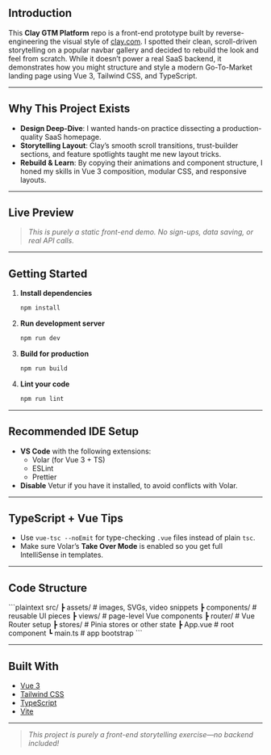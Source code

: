 ## Introduction

This **Clay GTM Platform** repo is a front-end prototype built by reverse-engineering the visual style of [clay.com](https://clay.com). I spotted their clean, scroll-driven storytelling on a popular navbar gallery and decided to rebuild the look and feel from scratch. While it doesn’t power a real SaaS backend, it demonstrates how you might structure and style a modern Go-To-Market landing page using Vue 3, Tailwind CSS, and TypeScript.

---

## Why This Project Exists

- **Design Deep-Dive**: I wanted hands-on practice dissecting a production-quality SaaS homepage.  
- **Storytelling Layout**: Clay’s smooth scroll transitions, trust-builder sections, and feature spotlights taught me new layout tricks.  
- **Rebuild & Learn**: By copying their animations and component structure, I honed my skills in Vue 3 composition, modular CSS, and responsive layouts.

---

## Live Preview

> _This is purely a static front-end demo. No sign-ups, data saving, or real API calls._

---

## Getting Started

1. **Install dependencies**  
   ```bash
   npm install
   ```
2. **Run development server**  
   ```bash
   npm run dev
   ```
3. **Build for production**  
   ```bash
   npm run build
   ```
4. **Lint your code**  
   ```bash
   npm run lint
   ```

---

## Recommended IDE Setup

- **VS Code** with the following extensions:  
  - Volar (for Vue 3 + TS)  
  - ESLint  
  - Prettier  
- **Disable** Vetur if you have it installed, to avoid conflicts with Volar.

---

## TypeScript + Vue Tips

- Use `vue-tsc --noEmit` for type-checking `.vue` files instead of plain `tsc`.  
- Make sure Volar’s **Take Over Mode** is enabled so you get full IntelliSense in templates.

---

## Code Structure

\`\`\`plaintext
src/
 ┣ assets/         # images, SVGs, video snippets
 ┣ components/     # reusable UI pieces
 ┣ views/          # page-level Vue components
 ┣ router/         # Vue Router setup
 ┣ stores/         # Pinia stores or other state
 ┣ App.vue         # root component
 ┗ main.ts         # app bootstrap
\`\`\`

---

## Built With

- [Vue 3](https://vuejs.org/)  
- [Tailwind CSS](https://tailwindcss.com/)  
- [TypeScript](https://www.typescriptlang.org/)  
- [Vite](https://vitejs.dev/)  

---

> _This project is purely a front-end storytelling exercise—no backend included!_

